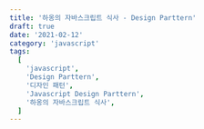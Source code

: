 ```yaml
---
title: '하옹의 자바스크립트 식사 - Design Parttern'
draft: true
date: '2021-02-12'
category: 'javascript'
tags:
  [
    'javascript',
    'Design Parttern',
    '디자인 패턴',
    'Javascript Design Parttern',
    '하옹의 자바스크립트 식사',
  ]
---
```


